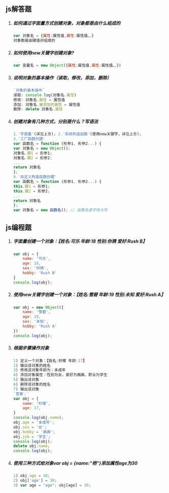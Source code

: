 ## js解答题

1. ##### 如何通过字面量方式创建对象，对象都是由什么组成的

   ```js
   var 对象名 = {属性:属性值,属性:属性值、、}
   对象都是由键值对组成的
   ```


2. ##### 如何使用new关键字创建对象?

   ```js
   var 变量名 = new Object({属性:属性值,属性:属性值、、})
   ```


3. ##### 说明对象的基本操作（读取，修改，添加，删除）

   ```js
   `对象的基本操作`
   读取: console.log(对象名.属性)
   修改: 对象名.属性 = 属性值
   添加: 对象名.被添加的属性 = 属性值
   删除: delete 对象名.属性
   ```


4. ##### 创建对象有几种方式，分别是什么？写语法

   ```js
   1.'字面量'(详见上方); 2.'系统构造函数'(使用new关键字，详见上方);
   3.'工厂函数创建'
   var 函数名 = function (形参1, 形参2...) {
   var 对象名 = new Object();
   对象名.键1 = 形参1;
   对象名.键2 = 形参2;
   ...
   return 对象名
   };
   4.'自定义构造函数创建'
   var 函数名 = function (形参1, 形参2...) {
   this.键1 = 形参1;
   this.键2 = 形参2;
   ...
   return 对象名
   };
   var 对象名 = new 函数名(); // 函数名首字母大写
   ```

   



## js编程题

1. ##### 字面量创建一个对象：【姓名:可乐 年龄:18 性别:你猜 爱好:Rush B】

   ```js
   var obj = {
       name: '可乐',
       age: 18,
       sex: '你猜',
       hobby: 'Rush B'
   }
   console.log(obj);
   ```

2. ##### 使用new关键字创建一个对象：【姓名:雪碧 年龄:19 性别:未知 爱好:Rush A】

    ```js
    var obj = new Object({
        name: '雪碧',
        age: 19,
        sex: '未知',
        hobby: 'Rush A'
    })
    console.log(obj);
    ```

3. ##### 根据步骤操作对象

    ```js
    1) 定义一个对象：【姓名:柠檬 年龄:17】
    2) 输出该对象的姓名
    3) 修改该对象年龄为：未成年
    4) 添加对象属性：性别为女，爱好为画画，职业为学生
    5) 输出该对象
    6) 删除该对象的姓名
    7) 输出该对象
    `答案：`
    var obj = {
        name: '柠檬',
        age: 17,
    }
    console.log(obj.name);
    obj.age = '未成年';
    obj.sex = '女';
    obj.hobby = '画画';
    obj.job = '学生';
    console.log(obj);
    delete obj.name;
    console.log(obj);
    ```

4. ##### 使用三种方式给对象var obj = {name:"杨"}添加属性age为30

    ```js
    1) obj.age = 30; 
    2) obj['age'] = 30; 
    3) var age = "age"; obj[age] = 30; 
    ```